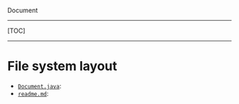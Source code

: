 Document

----

[TOC]

----



# File system layout

- [`Document.java`](./Document.java): 
- [`readme.md`](./readme.md): 

